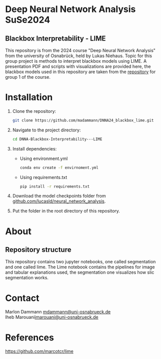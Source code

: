 # Deep Neural Network Analysis SuSe2024
## Blackbox Interpretability - LIME
This repository is from the 2024 course "Deep Neural Network Analysis" from the university of Osnabrück, held by Lukas Niehaus.
Topic for this group project is methods to interpret blackbox models using LIME.
A presentation PDF and scripts with visualizations are provided here, the blackbox models used in this repository are taken from the [repository](https://github.com/lucasld/neural_network_analysis/tree/main/) for group 1 of the course.

# Installation
1. Clone the repository:

   ```bash
   git clone https://github.com/madammann/DNNA24_blackbox_lime.git
   ```

2. Navigate to the project directory:
   ```bash
   cd DNNA-Blackbox-Interpretability---LIME
   ```

3. Install dependencies:
    * Using environment.yml
        ```bash
        conda env create -f envirnoment.yml
        ```
    * Using requirements.txt
        ```bash
        pip install -r requirements.txt
        ```
        
4. Download the model checkpoints folder from [github.com/lucasld/neural_network_analysis](https://github.com/lucasld/neural_network_analysis/tree/main/).

5. Put the folder in the root directory of this repository.

# About
## Repository structure
This repository contains two jupyter notebooks, one called segmentation and one called lime.
The Lime notebook contains the pipelines for image and tabular explanations used, the segmentation one visualizes how slic segmentation works.

# Contact
Marlon Dammann <mdammann@uni-osnabrueck.de>  
Iheb Marouani<imarouani@uni-osnabrueck.de>

# References
https://github.com/marcotcr/lime


